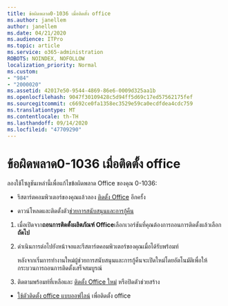 ```yaml
---
title: ข้อผิดพลาด0-1036 เมื่อติดตั้ง office
ms.author: janellem
author: janellem
ms.date: 04/21/2020
ms.audience: ITPro
ms.topic: article
ms.service: o365-administration
ROBOTS: NOINDEX, NOFOLLOW
localization_priority: Normal
ms.custom:
- "984"
- "2000020"
ms.assetid: 42017e50-9544-4869-86e6-0009d325aa1b
ms.openlocfilehash: 9047f30109428c5d94ff5d69c17ed57562175fef
ms.sourcegitcommit: c6692ce0fa1358ec3529e59ca0ecdfdea4cdc759
ms.translationtype: MT
ms.contentlocale: th-TH
ms.lasthandoff: 09/14/2020
ms.locfileid: "47709290"
---
```

# <a name="error-0-1036-when-installing-office"></a>ข้อผิดพลาด0-1036 เมื่อติดตั้ง office

ลองใช้โซลูชันเหล่านี้เพื่อแก้ไขข้อผิดพลาด Office ของคุณ 0-1036:
  
- รีสตาร์ตคอมพิวเตอร์ของคุณแล้วลอง [ติดตั้ง Office](https://portal.office.com/OLS/MySoftware.aspx) อีกครั้ง

- ดาวน์โหลดและติดตั้งตัว[ช่วยการสนับสนุนและการกู้คืน](https://aka.ms/SARA-OfficeUninstall-Alchemy)

1. เมื่อเปิดจาก**ถอนการติดตั้งผลิตภัณฑ์ Office**เลือกเวอร์ชันที่คุณต้องการถอนการติดตั้งแล้วเลือก**ถัดไป**

2. ดำเนินการต่อไปยังหน้าจอและรีสตาร์ตคอมพิวเตอร์ของคุณเมื่อได้รับพร้อมท์

    หลังจากเริ่มการทำงานใหม่ผู้ช่วยการสนับสนุนและการกู้คืนจะเปิดใหม่โดยอัตโนมัติเพื่อให้กระบวนการถอนการติดตั้งเสร็จสมบูรณ์

3. ติดตามพร้อมท์ที่เหลือและ [ติดตั้ง Office ใหม่](https://portal.office.com/OLS/MySoftware.aspx) หรือปิดตัวช่วยสร้าง

- [ใช้ตัวติดตั้ง office แบบออฟไลน์](https://support.office.com/article/f0a85fe7-118f-41cb-a791-d59cef96ad1c?wt.mc_id=Alchemy_ClientDIA) เพื่อติดตั้ง office
